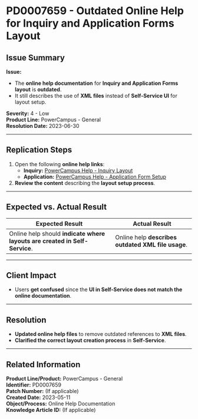# PD0007659 - Outdated Online Help for Inquiry and Application Forms Layout

## **Issue Summary**
**Issue:**  
- The **online help documentation** for **Inquiry and Application Forms layout** is **outdated**.
- It still describes the use of **XML files** instead of **Self-Service UI** for layout setup.

**Severity:** 4 - Low  
**Product Line:** PowerCampus - General  
**Resolution Date:** 2023-06-30  

---

## **Replication Steps**
1. Open the following **online help links**:
   - **Inquiry:** [PowerCampus Help - Inquiry Layout](https://www.powercampus.com/webhelp/c_layout.html)
   - **Application:** [PowerCampus Help - Application Form Setup](https://www.powercampus.com/webhelp/c_application_form_setup.html)
2. **Review the content** describing the **layout setup process**.

---

## **Expected vs. Actual Result**
| **Expected Result** | **Actual Result** |
|---------------------|------------------|
| Online help should **indicate where layouts are created in Self-Service**. | Online help **describes outdated XML file usage**. |

---

## **Client Impact**
- Users **get confused** since the **UI in Self-Service does not match the online documentation**.

---

## **Resolution**
- **Updated online help files** to remove outdated references to **XML files**.
- **Clarified the correct layout creation process** in **Self-Service**.

---

## **Related Information**
**Product Line/Product:** PowerCampus - General  
**Identifier:** PD0007659  
**Patch Number:** (If applicable)  
**Created Date:** 2023-05-11  
**Object/Process:** Online Help Documentation  
**Knowledge Article ID:** (If applicable)  
